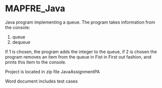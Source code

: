 # MAPFRE_Java
Java program implementing a queue. The program takes information from the console:

1. queue
2. dequeue 

If 1 is chosen, the program adds the integer to the queue, if 2 is chosen the program removes an item from the queue in Fist in First out fashion, and prints this item to the console.

Project is located in zip file JavaAssignmentPA

Word document includes test cases
